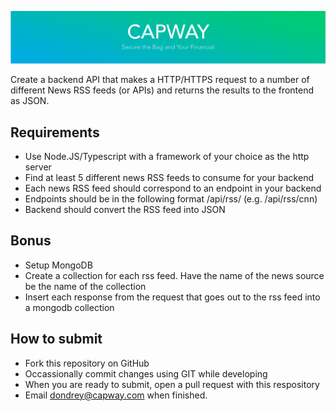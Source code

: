 ![CapWay](readme-assets/capway.png)

Create a backend API that makes a HTTP/HTTPS request to a number of different News RSS feeds (or APIs) and returns the results to the frontend as JSON.

## Requirements
- Use Node.JS/Typescript with a framework of your choice as the http server
- Find at least 5 different news RSS feeds to consume for your backend
- Each news RSS feed should correspond to an endpoint in your backend
- Endpoints should be in the following format /api/rss/<news source name> (e.g. /api/rss/cnn)
- Backend should convert the RSS feed into JSON

## Bonus
- Setup MongoDB
- Create a collection for each rss feed. Have the name of the news source be the name of the collection
- Insert each response from the request that goes out to the rss feed into a mongodb collection


## How to submit
- Fork this repository on GitHub
- Occassionally commit changes using GIT while developing
- When you are ready to submit, open a pull request with this respository
- Email dondrey@capway.com when finished.
